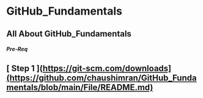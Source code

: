 # GitHub_Fundamentals
All About  GitHub_Fundamentals
-----

##### Pre-Req

[ Step 1 ](https://git-scm.com/downloads](https://github.com/chaushimran/GitHub_Fundamentals/blob/main/File/README.md)
-----
